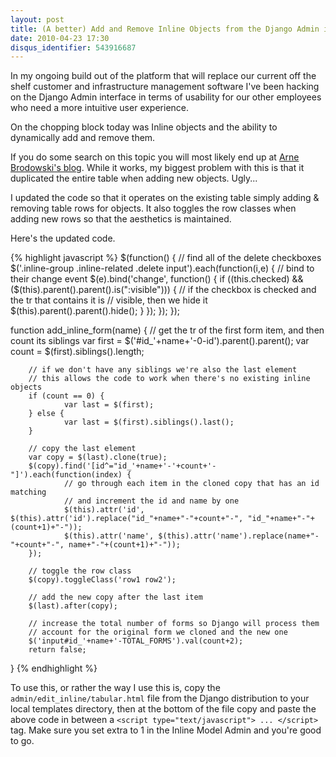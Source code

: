 ```yaml
---
layout: post
title: (A better) Add and Remove Inline Objects from the Django Admin interface using jQuery
date: 2010-04-23 17:30
disqus_identifier: 543916687
---
```


In my ongoing build out of the platform that will replace our current off the shelf customer and infrastructure management software I've been hacking on the Django Admin interface in terms of usability for our other employees who need a more intuitive user experience.

On the chopping block today was Inline objects and the ability to dynamically add and remove them.

If you do some search on this topic you will most likely end up at [Arne Brodowski's blog](http://www.arnebrodowski.de/blog/507-Add-and-remove-Django-Admin-Inlines-with-JavaScript.html). While it works, my biggest problem with this is that it duplicated the entire table when adding new objects. Ugly...

I updated the code so that it operates on the existing table simply adding & removing table rows for objects. It also toggles the row classes when adding new rows so that the aesthetics is maintained.

Here's the updated code.

{% highlight javascript %}
$(function() {
        // find all of the delete checkboxes
        $('.inline-group .inline-related .delete input').each(function(i,e) {
                // bind to their change event
                $(e).bind('change', function() {
                        if ((this.checked) && ($(this).parent().parent().is(":visible"))) {
                                // if the checkbox is checked and the tr that contains it is
                                // visible, then we hide it
                                $(this).parent().parent().hide();
                        }
                });
        });
});

function add_inline_form(name) {
        // get the tr of the first form item, and then count its siblings
        var first = $('#id_'+name+'-0-id').parent().parent();
        var count = $(first).siblings().length;

        // if we don't have any siblings we're also the last element
        // this allows the code to work when there's no existing inline objects
        if (count == 0) {
                var last = $(first);
        } else {
                var last = $(first).siblings().last();
        }

        // copy the last element
        var copy = $(last).clone(true);
        $(copy).find('[id^="id_'+name+'-'+count+'-"]').each(function(index) {
                // go through each item in the cloned copy that has an id matching
                // and increment the id and name by one
                $(this).attr('id', $(this).attr('id').replace("id_"+name+"-"+count+"-", "id_"+name+"-"+(count+1)+"-"));
                $(this).attr('name', $(this).attr('name').replace(name+"-"+count+"-", name+"-"+(count+1)+"-"));
        });

        // toggle the row class
        $(copy).toggleClass('row1 row2');

        // add the new copy after the last item
        $(last).after(copy);

        // increase the total number of forms so Django will process them
        // account for the original form we cloned and the new one
        $('input#id_'+name+'-TOTAL_FORMS').val(count+2);
        return false;
}
{% endhighlight %}

To use this, or rather the way I use this is, copy the `admin/edit_inline/tabular.html` file from the Django distribution to your local templates directory, then at the bottom of the file copy and paste the above code in between a `<script type="text/javascript"> ... </script>` tag. Make sure you set extra to 1 in the Inline Model Admin and you're good to go.
